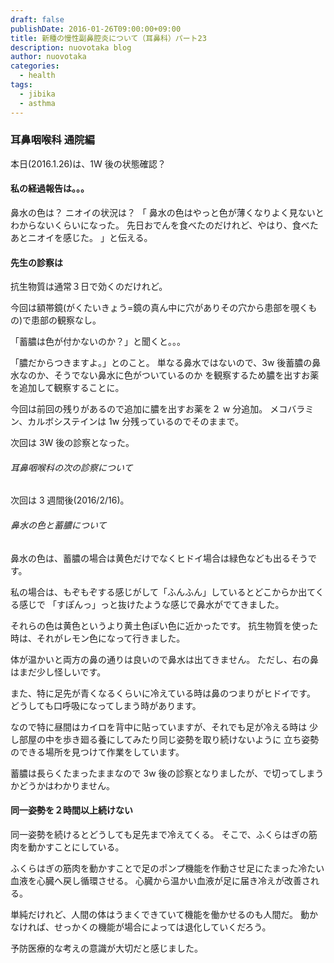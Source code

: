 ```yaml
---
draft: false
publishDate: 2016-01-26T09:00:00+09:00
title: 新種の慢性副鼻腔炎について（耳鼻科）パート23
description: nuovotaka blog
author: nuovotaka
categories:
  - health
tags:
  - jibika
  - asthma
---
```


### 耳鼻咽喉科 通院編

本日(2016.1.26)は、1W 後の状態確認？

#### 私の経過報告は。。。

鼻水の色は？
ニオイの状況は？
「
鼻水の色はやっと色が薄くなりよく見ないとわからないくらいになった。
先日おでんを食べたのだけれど、やはり、食べたあとニオイを感じた。
」と伝える。

#### 先生の診察は

抗生物質は通常３日で効くのだけれど。

今回は額帯鏡(がくたいきょう=鏡の真ん中に穴がありその穴から患部を覗くもの)で患部の観察なし。

「蓄膿は色が付かないのか？」と聞くと。。。

「膿だからつきますよ。」とのこと。
単なる鼻水ではないので、3w 後蓄膿の鼻水なのか、そうでない鼻水に色がついているのか
を観察するため膿を出すお薬を追加して観察することに。

今回は前回の残りがあるので追加に膿を出すお薬を２ w 分追加。
メコバラミン、カルボシステインは 1w 分残っているのでそのままで。

次回は 3W 後の診察となった。

###### 耳鼻咽喉科の次の診察について

次回は 3 週間後(2016/2/16)。

###### 鼻水の色と蓄膿について

鼻水の色は、蓄膿の場合は黄色だけでなくヒドイ場合は緑色なども出るそうです。

私の場合は、もぞもぞする感じがして「ふんふん」しているとどこからか出てくる感じで
「すぽんっ」っと抜けたような感じで鼻水がでてきました。

それらの色は黄色というより黄土色ぽい色に近かったです。
抗生物質を使った時は、それがレモン色になって行きました。

体が温かいと両方の鼻の通りは良いので鼻水は出てきません。
ただし、右の鼻はまだ少し怪しいです。

また、特に足先が青くなるくらいに冷えている時は鼻のつまりがヒドイです。
どうしても口呼吸になってしまう時があります。

なので特に昼間はカイロを背中に貼っていますが、それでも足が冷える時は
少し部屋の中を歩き廻る養にしてみたり同じ姿勢を取り続けないように
立ち姿勢のできる場所を見つけて作業をしています。

蓄膿は長らくたまったままなので 3w 後の診察となりましたが、で切ってしまうかどうかはわかりません。

#### 同一姿勢を２時間以上続けない

同一姿勢を続けるとどうしても足先まで冷えてくる。
そこで、ふくらはぎの筋肉を動かすことにしている。

ふくらはぎの筋肉を動かすことで足のポンプ機能を作動させ足にたまった冷たい血液を心臓へ戻し循環させる。
心臓から温かい血液が足に届き冷えが改善される。

単純だけれど、人間の体はうまくできていて機能を働かせるのも人間だ。
動かなければ、せっかくの機能が場合によっては退化していくだろう。

予防医療的な考えの意識が大切だと感じました。
